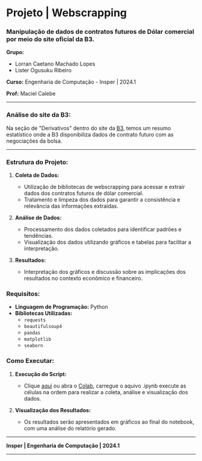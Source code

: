 ﻿# Projeto | Webscrapping

### Manipulação de dados de contratos futuros de Dólar comercial por meio do site oficial da B3.

**Grupo:**
- Lorran Caetano Machado Lopes
- Lister Ogusuku Ribeiro

**Curso:** Engenharia de Computação - Insper | 2024.1

**Prof:** Maciel Calebe

__________

### Análise do site da B3:

Na seção de "Derivativos" dentro do site da [B3](https://www.b3.com.br/pt_br/market-data-e-indices/servicos-de-dados/market-data/historico/derivativos/resumo-estatistico/sistema-pregao/), temos um resumo estatístico onde a B3 disponibiliza dados de contrato futuro com as negociações da bolsa.
_________

### Estrutura do Projeto:

1. **Coleta de Dados:**
    - Utilização de bibliotecas de webscrapping para acessar e extrair dados dos contratos futuros de dólar comercial.
    - Tratamento e limpeza dos dados para garantir a consistência e relevância das informações extraídas.

2. **Análise de Dados:**
    - Processamento dos dados coletados para identificar padrões e tendências.
    - Visualização dos dados utilizando gráficos e tabelas para facilitar a interpretação.

3. **Resultados:**
    - Interpretação dos gráficos e discussão sobre as implicações dos resultados no contexto econômico e financeiro.

### Requisitos:

- **Linguagem de Programação:** Python
- **Bibliotecas Utilizadas:**
    - `requests`
    - `beautifulsoup4`
    - `pandas`
    - `matplotlib`
    - `seaborn`

### Como Executar:

1. **Execução do Script:**
    - Clique [aqui](https://colab.research.google.com/drive/1iVaYXgtmBWHQPyAQQBcVwgoehSFa9KhZ?usp=sharing) ou abra o [Colab](https://colab.google/), carregue o aquivo .ipynb execute as células na ordem para realizar a coleta, análise e visualização dos dados.

2. **Visualização dos Resultados:**
    - Os resultados serão apresentados em gráficos ao final do notebook, com uma análise do relatório gerado.

---

**Insper | Engenharia de Computação | 2024.1**

---
